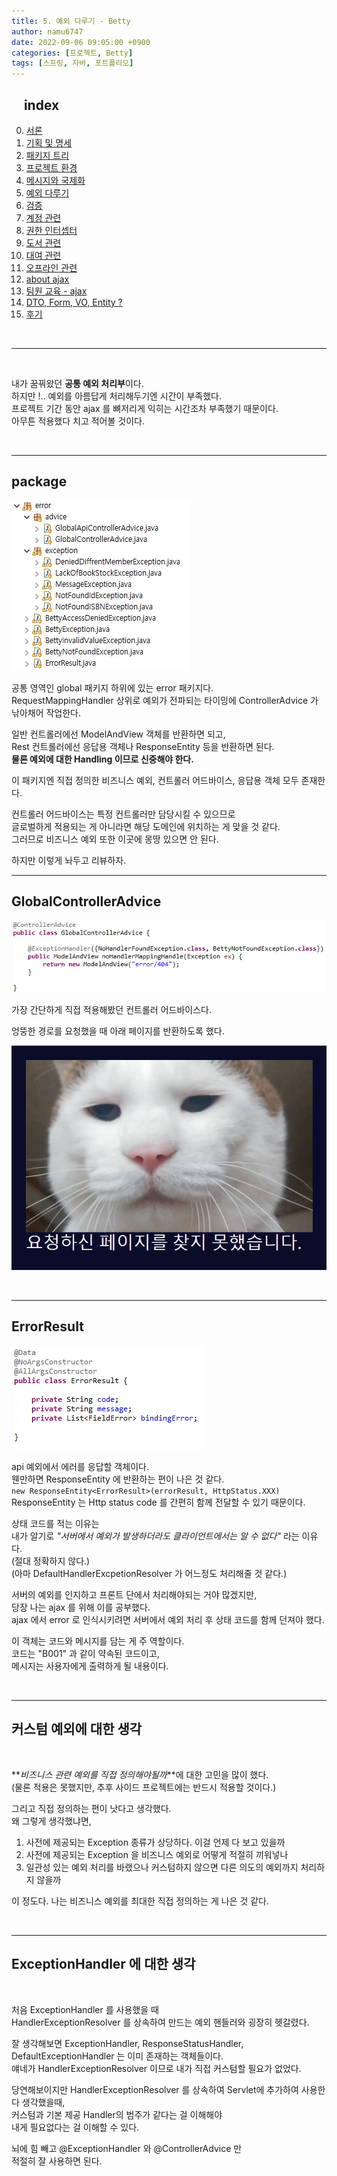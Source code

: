 ```yaml
---
title: 5. 예외 다루기 - Betty
author: namu6747
date: 2022-09-06 09:05:00 +0900
categories: [프로젝트, Betty]
tags: [스프링, 자바, 포트폴리오]
---
```


## &nbsp;&nbsp;&nbsp; index
0. [서론](/posts/project-betty-0/)
1. [기획 및 명세](/posts/project-betty-1-concept/)
2. [패키지 트리](/posts/project-betty-2-package-tree/)
3. [프로젝트 환경](/posts/project-betty-3-config/)
4. [메시지와 국제화](/posts/project-betty-4-message/)
5. [예외 다루기](/posts/project-betty-5-exception/)
6. [검증](/posts/project-betty-6-validation/)
7. [계정 관련](/posts/project-betty-7-sign/)
8. [권한 인터셉터](/posts/project-betty-8-interceptor/)
9. [도서 관련](/posts/project-betty-9-book/)
10. [대여 관련](/posts/project-betty-10-rental/)
11. [오프라인 관련](/posts/project-betty-11-offline/)
12. [about ajax](/posts/project-betty-12-ajax/)
13. [팀원 교육 - ajax](/posts/project-betty-13-edu-ajax/)
14. [DTO, Form, VO, Entity ?](/posts/project-betty-14-object/)
15. [후기](/posts/project-betty-15-review/)

<br/>
<hr/>
<br/>

내가 꿈꿔왔던 **공통 예외 처리부**이다.  
하지만 !.. 예외를 아름답게 처리해두기엔 시간이 부족했다.  
프로젝트 기간 동안 ajax 를 뼈저리게 익히는 시간조차 부족했기 때문이다.  
아무튼 적용했다 치고 적어볼 것이다.  

<br/>
<hr/>

## package

<!-- package -->
![Desktop View](/assets/img/betty/exception/package.png)

공통 영역인 global 패키지 하위에 있는 error 패키지다.  
RequestMappingHandler 상위로 예외가 전파되는 타이밍에 ControllerAdvice 가 낚아채어 작업한다.  

일반 컨트롤러에선 ModelAndView 객체를 반환하면 되고,  
Rest 컨트롤러에선 응답용 객체나 ResponseEntity 등을 반환하면 된다.  
**물론 예외에 대한 Handling 이므로 신중해야 한다.**  

이 패키지엔 직접 정의한 비즈니스 예외, 컨트롤러 어드바이스, 응답용 객체 모두 존재한다.  

컨트롤러 어드바이스는 특정 컨트롤러만 담당시킬 수 있으므로  
글로벌하게 적용되는 게 아니라면 해당 도메인에 위치하는 게 맞을 것 같다.  
그러므로 비즈니스 예외 또한 이곳에 몽땅 있으면 안 된다.  

하지만 이렇게 놔두고 리뷰하자.  


<hr/>

## GlobalControllerAdvice

<!-- GlobalControllerAdvice -->
![Desktop View](/assets/img/betty/exception/gca.png)

가장 간단하게 직접 적용해봤던 컨트롤러 어드바이스다.  

엉뚱한 경로를 요청했을 때 아래 페이지를 반환하도록 했다.  

![Desktop View](/assets/img/betty/exception/404.png)

<br/>
<hr/>

## ErrorResult 

<!-- error result object-->
![Desktop View](/assets/img/betty/exception/er.png)

api 예외에서 에러를 응답할 객체이다.  
웬만하면 ResponseEntity 에 반환하는 편이 나은 것 같다.  
`new ResponseEntity<ErrorResult>(errorResult, HttpStatus.XXX)`
ResponseEntity 는 Http status code 를 간편히 함께 전달할 수 있기 때문이다.  

상태 코드를 적는 이유는  
내가 알기로 _"서버에서 예외가 발생하더라도 클라이언트에서는 알 수 없다"_ 라는 이유다.  
(절대 정확하지 않다.)  
(아마 DefaultHandlerExcpetionResolver 가 어느정도 처리해줄 것 같다.)

서버의 예외를 인지하고 프론트 단에서 처리해야되는 거야 많겠지만,  
당장 나는 ajax 를 위해 이를 공부했다.  
ajax 에서 error 로 인식시키려면 서버에서 예외 처리 후 상태 코드를 함께 던져야 했다.  

이 객체는 코드와 메시지를 담는 게 주 역할이다.  
코드는 "B001" 과 같이 약속된 코드이고,  
메시지는 사용자에게 출력하게 될 내용이다.  


<br/>
<hr/>

## 커스텀 예외에 대한 생각
<br/>

**_비즈니스 관련 예외를 직접 정의해야될까_**에 대한 고민을 많이 했다.  
(물론 적용은 못했지만, 추후 사이드 프로젝트에는 반드시 적용할 것이다.)  

그리고 직접 정의하는 편이 낫다고 생각했다.  
왜 그렇게 생각했냐면,  

1. 사전에 제공되는 Exception 종류가 상당하다. 이걸 언제 다 보고 있을까
2. 사전에 제공되는 Exception 을 비즈니스 예외로 어떻게 적절히 끼워넣나
3. 일관성 있는 예외 처리를 바랬으나 커스텀하지 않으면 다른 의도의 예외까지 처리하지 않을까

이 정도다.
나는 비즈니스 예외를 최대한 직접 정의하는 게 나은 것 같다.  


<br/>
<hr/>

## ExceptionHandler 에 대한 생각
<br/>

처음 ExceptionHandler 를 사용했을 때  
HandlerExceptionResolver 를 상속하여 만드는 예외 핸들러와 굉장히 헷갈렸다.  

잘 생각해보면 ExceptionHandler, ResponseStatusHandler,  
DefaultExceptionHandler 는 이미 존재하는 객체들이다.  
얘네가 HandlerExceptionResolver 이므로 내가 직접 커스텀할 필요가 없었다.  

당연해보이지만 HandlerExceptionResolver 를 상속하여 
Servlet에 추가하여 사용한다 생각했을때,  
커스텀과 기본 제공 Handler의 범주가 같다는 걸 이해해야   
내게 필요없다는 걸 이해할 수 있다.

뇌에 힘 빼고 @ExceptionHandler 와 @ControllerAdvice 만  
적절히 잘 사용하면 된다.  